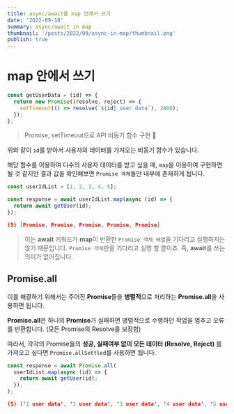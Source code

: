 ```yaml
---
title: async/await를 map 안에서 쓰기
date: '2022-09-18'
summary: async/await in map
thumbnail: '/posts/2022/09/async-in-map/thumbnail.png'
publish: true
---
```


# map 안에서 쓰기

```js
const getUserData = (id) => {
  return new Promise((resolve, reject) => {
    setTimeout(() => resolve(`${id} user data`), 2000);
  });
};
```

> Promise, setTimeout으로 API 비동기 함수 구현 🥸

위와 같이 `id`를 받아서 사용자의 데이터를 가져오는 비동기 함수가 있습니다.

해당 함수를 이용하여 다수의 사용자 데이터를 받고 싶을 때, `map`을 이용하여 구현하면 될 것 같지만 결과 값을 확인해보면 `Promise 객체`들만 내부에 존재하게 됩니다.

```js
const userIdList = [1, 2, 3, 4, 5];

const response = await userIdList.map(async (id) => {
  return await getUser(id);
});
```

```json
(5) [Promise, Promise, Promise, Promise, Promise]
```

> 이는 **await** 키워드가 **map**이 반환한 `Promise 객체 배열`을 기다리고 실행하지는 않기 때문입니다. `Promise 객체`만을 기다리고 실행 할 뿐이죠. 즉, **await**를 쓰는 의미가 없어집니다.

## Promise.all

이를 해결하기 위해서는 주어진 **Promise**들을 **병렬적**으로 처리하는 **Promise.all**을 사용하면 됩니다.

**Promise.all**은 하나의 **Promise**가 실패하면 병렬적으로 수행하던 작업을 멈추고 오류를 반환합니다. (모든 Promise의 Resolve를 보장함)

따라서, 각각의 Promise들의 **성공, 실패여부 없이 모든 데이터 (Resolve, Reject)** 를 가져오고 싶다면 `Promise.allSettled`를 사용하면 됩니다.

```js
const response = await Promise.all(
  userIdList.map(async (id) => {
    return await getUser(id);
  }),
);
```

```json
(5) ['1 user data', '2 user data', '3 user data', '4 user data', '5 user data']
```
